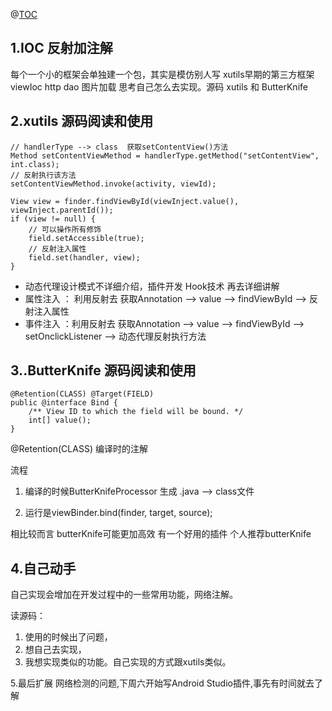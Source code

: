 @[TOC](tinker的用法)


## 1.IOC  反射加注解

每个一个小的框架会单独建一个包，其实是模仿别人写 xutils早期的第三方框架 viewIoc  http   dao  图片加载  思考自己怎么去实现。源码   xutils 和 ButterKnife


## 2.xutils 源码阅读和使用

```
// handlerType --> class  获取setContentView()方法
Method setContentViewMethod = handlerType.getMethod("setContentView", int.class);
// 反射执行该方法
setContentViewMethod.invoke(activity, viewId);
```

```
View view = finder.findViewById(viewInject.value(), viewInject.parentId());
if (view != null) {
    // 可以操作所有修饰
    field.setAccessible(true);
    // 反射注入属性
    field.set(handler, view);
}
```

- 动态代理设计模式不详细介绍，插件开发 Hook技术 再去详细讲解     
- 属性注入 ： 利用反射去  获取Annotation --> value --> findViewById  --> 反射注入属性  
- 事件注入 ：利用反射去  获取Annotation --> value --> findViewById  -->  setOnclickListener --> 动态代理反射执行方法



## 3..ButterKnife 源码阅读和使用

```
@Retention(CLASS) @Target(FIELD)
public @interface Bind {  
    /** View ID to which the field will be bound. */  
    int[] value();
}
```

@Retention(CLASS) 编译时的注解



流程   
1. 编译的时候ButterKnifeProcessor  生成 .java  --> class文件

2. 运行是viewBinder.bind(finder, target, source);



相比较而言  butterKnife可能更加高效  有一个好用的插件   个人推荐butterKnife


## 4.自己动手
自己实现会增加在开发过程中的一些常用功能，网络注解。

读源码：
1. 使用的时候出了问题，
2. 想自己去实现，
3. 我想实现类似的功能。自己实现的方式跟xutils类似。




5.最后扩展
网络检测的问题,下周六开始写Android Studio插件,事先有时间就去了解



 


      
     
 


